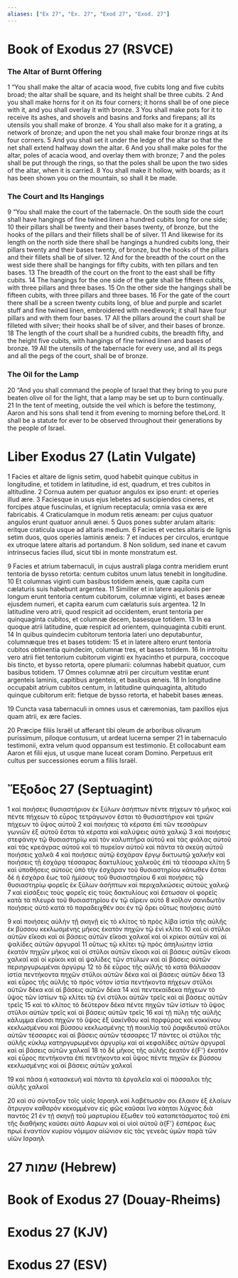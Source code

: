 ```yaml
---
aliases: ["Ex 27", "Ex. 27", "Exod 27", "Exod. 27"]
---
```



# Book of Exodus 27 (RSVCE)

### The Altar of Burnt Offering
1 “You shall make the altar of acacia wood, five cubits long and five cubits broad; the altar shall be square, and its height shall be three cubits.
2 And you shall make horns for it on its four corners; it horns shall be of one piece with it, and you shall overlay it with bronze.
3 You shall make pots for it to receive its ashes, and shovels and basins and forks and firepans; all its utensils you shall make of bronze.
4 You shall also make for it a grating, a network of bronze; and upon the net you shall make four bronze rings at its four corners.
5 And you shall set it under the ledge of the altar so that the net shall extend halfway down the altar.
6 And you shall make poles for the altar, poles of acacia wood, and overlay them with bronze;
7 and the poles shall be put through the rings, so that the poles shall be upon the two sides of the altar, when it is carried.
8 You shall make it hollow, with boards; as it has been shown you on the mountain, so shall it be made.
### The Court and Its Hangings
9 “You shall make the court of the tabernacle. On the south side the court shall have hangings of fine twined linen a hundred cubits long for one side;
10 their pillars shall be twenty and their bases twenty, of bronze, but the hooks of the pillars and their fillets shall be of silver.
11 And likewise for its length on the north side there shall be hangings a hundred cubits long, their pillars twenty and their bases twenty, of bronze, but the hooks of the pillars and their fillets shall be of silver.
12 And for the breadth of the court on the west side there shall be hangings for fifty cubits, with ten pillars and ten bases.
13 The breadth of the court on the front to the east shall be fifty cubits.
14 The hangings for the one side of the gate shall be fifteen cubits, with three pillars and three bases.
15 On the other side the hangings shall be fifteen cubits, with three pillars and three bases.
16 For the gate of the court there shall be a screen twenty cubits long, of blue and purple and scarlet stuff and fine twined linen, embroidered with needlework; it shall have four pillars and with them four bases.
17 All the pillars around the court shall be filleted with silver; their hooks shall be of silver, and their bases of bronze.
18 The length of the court shall be a hundred cubits, the breadth fifty, and the height five cubits, with hangings of fine twined linen and bases of bronze.
19 All the utensils of the tabernacle for every use, and all its pegs and all the pegs of the court, shall be of bronze.
### The Oil for the Lamp
20 “And you shall command the people of Israel that they bring to you pure beaten olive oil for the light, that a lamp may be set up to burn continually.
21 In the tent of meeting, outside the veil which is before the testimony, Aaron and his sons shall tend it from evening to morning before theLord. It shall be a statute for ever to be observed throughout their generations by the people of Israel.


# Liber Exodus 27 (Latin Vulgate)

1 Facies et altare de lignis setim, quod habebit quinque cubitus in longitudine, et totidem in latitudine, id est, quadrum, et tres cubitos in altitudine.
2 Cornua autem per quatuor angulos ex ipso erunt: et operies illud ære.
3 Faciesque in usus ejus lebetes ad suscipiendos cineres, et forcipes atque fuscinulas, et ignium receptacula; omnia vasa ex ære fabricabis.
4 Craticulamque in modum retis æneam: per cujus quatuor angulos erunt quatuor annuli ænei.
5 Quos pones subter arulam altaris: eritque craticula usque ad altaris medium.
6 Facies et vectes altaris de lignis setim duos, quos operies laminis æneis:
7 et induces per circulos, eruntque ex utroque latere altaris ad portandum.
8 Non solidum, sed inane et cavum intrinsecus facies illud, sicut tibi in monte monstratum est.

9 Facies et atrium tabernaculi, in cujus australi plaga contra meridiem erunt tentoria de bysso retorta: centum cubitos unum latus tenebit in longitudine.
10 Et columnas viginti cum basibus totidem æneis, quæ capita cum cælaturis suis habebunt argentea.
11 Similiter et in latere aquilonis per longum erunt tentoria centum cubitorum, columnæ viginti, et bases æneæ ejusdem numeri, et capita earum cum cælaturis suis argentea.
12 In latitudine vero atrii, quod respicit ad occidentem, erunt tentoria per quinquaginta cubitos, et columnæ decem, basesque totidem.
13 In ea quoque atrii latitudine, quæ respicit ad orientem, quinquaginta cubiti erunt.
14 In quibus quindecim cubitorum tentoria lateri uno deputabuntur, columnæque tres et bases totidem:
15 et in latere altero erunt tentoria cubitos obtinentia quindecim, columnæ tres, et bases totidem.
16 In introitu vero atrii fiet tentorium cubitorum viginti ex hyacintho et purpura, coccoque bis tincto, et bysso retorta, opere plumarii: columnas habebit quatuor, cum basibus totidem.
17 Omnes columnæ atrii per circuitum vestitæ erunt argenteis laminis, capitibus argenteis, et basibus æneis.
18 In longitudine occupabit atrium cubitos centum, in latitudine quinquaginta, altitudo quinque cubitorum erit: fietque de bysso retorta, et habebit bases æneas.

19 Cuncta vasa tabernaculi in omnes usus et cæremonias, tam paxillos ejus quam atrii, ex ære facies.

20 Præcipe filiis Israël ut afferant tibi oleum de arboribus olivarum purissimum, piloque contusum, ut ardeat lucerna semper
21 in tabernaculo testimonii, extra velum quod oppansum est testimonio. Et collocabunt eam Aaron et filii ejus, ut usque mane luceat coram Domino. Perpetuus erit cultus per successiones eorum a filiis Israël.


# Ἔξοδος 27 (Septuagint)

1 καὶ ποιήσεις θυσιαστήριον ἐκ ξύλων ἀσήπτων πέντε πήχεων τὸ μῆκος καὶ πέντε πήχεων τὸ εὖρος τετράγωνον ἔσται τὸ θυσιαστήριον καὶ τριῶν πήχεων τὸ ὕψος αὐτοῦ
2 καὶ ποιήσεις τὰ κέρατα ἐπὶ τῶν τεσσάρων γωνιῶν ἐξ αὐτοῦ ἔσται τὰ κέρατα καὶ καλύψεις αὐτὰ χαλκῷ
3 καὶ ποιήσεις στεφάνην τῷ θυσιαστηρίῳ καὶ τὸν καλυπτῆρα αὐτοῦ καὶ τὰς φιάλας αὐτοῦ καὶ τὰς κρεάγρας αὐτοῦ καὶ τὸ πυρεῖον αὐτοῦ καὶ πάντα τὰ σκεύη αὐτοῦ ποιήσεις χαλκᾶ
4 καὶ ποιήσεις αὐτῷ ἐσχάραν ἔργῳ δικτυωτῷ χαλκῆν καὶ ποιήσεις τῇ ἐσχάρᾳ τέσσαρας δακτυλίους χαλκοῦς ἐπὶ τὰ τέσσαρα κλίτη
5 καὶ ὑποθήσεις αὐτοὺς ὑπὸ τὴν ἐσχάραν τοῦ θυσιαστηρίου κάτωθεν ἔσται δὲ ἡ ἐσχάρα ἕως τοῦ ἡμίσους τοῦ θυσιαστηρίου
6 καὶ ποιήσεις τῷ θυσιαστηρίῳ φορεῖς ἐκ ξύλων ἀσήπτων καὶ περιχαλκώσεις αὐτοὺς χαλκῷ
7 καὶ εἰσάξεις τοὺς φορεῖς εἰς τοὺς δακτυλίους καὶ ἔστωσαν οἱ φορεῖς κατὰ τὰ πλευρὰ τοῦ θυσιαστηρίου ἐν τῷ αἴρειν αὐτό
8 κοῖλον σανιδωτὸν ποιήσεις αὐτό κατὰ τὸ παραδειχθέν σοι ἐν τῷ ὄρει οὕτως ποιήσεις αὐτό

9 καὶ ποιήσεις αὐλὴν τῇ σκηνῇ εἰς τὸ κλίτος τὸ πρὸς λίβα ἱστία τῆς αὐλῆς ἐκ βύσσου κεκλωσμένης μῆκος ἑκατὸν πηχῶν τῷ ἑνὶ κλίτει
10 καὶ οἱ στῦλοι αὐτῶν εἴκοσι καὶ αἱ βάσεις αὐτῶν εἴκοσι χαλκαῖ καὶ οἱ κρίκοι αὐτῶν καὶ αἱ ψαλίδες αὐτῶν ἀργυραῖ
11 οὕτως τῷ κλίτει τῷ πρὸς ἀπηλιώτην ἱστία ἑκατὸν πηχῶν μῆκος καὶ οἱ στῦλοι αὐτῶν εἴκοσι καὶ αἱ βάσεις αὐτῶν εἴκοσι χαλκαῖ καὶ οἱ κρίκοι καὶ αἱ ψαλίδες τῶν στύλων καὶ αἱ βάσεις αὐτῶν περιηργυρωμέναι ἀργύρῳ
12 τὸ δὲ εὖρος τῆς αὐλῆς τὸ κατὰ θάλασσαν ἱστία πεντήκοντα πηχῶν στῦλοι αὐτῶν δέκα καὶ αἱ βάσεις αὐτῶν δέκα
13 καὶ εὖρος τῆς αὐλῆς τὸ πρὸς νότον ἱστία πεντήκοντα πήχεων στῦλοι αὐτῶν δέκα καὶ αἱ βάσεις αὐτῶν δέκα
14 καὶ πεντεκαίδεκα πήχεων τὸ ὕψος τῶν ἱστίων τῷ κλίτει τῷ ἑνί στῦλοι αὐτῶν τρεῖς καὶ αἱ βάσεις αὐτῶν τρεῖς
15 καὶ τὸ κλίτος τὸ δεύτερον δέκα πέντε πηχῶν τῶν ἱστίων τὸ ὕψος στῦλοι αὐτῶν τρεῖς καὶ αἱ βάσεις αὐτῶν τρεῖς
16 καὶ τῇ πύλῃ τῆς αὐλῆς κάλυμμα εἴκοσι πηχῶν τὸ ὕψος ἐξ ὑακίνθου καὶ πορφύρας καὶ κοκκίνου κεκλωσμένου καὶ βύσσου κεκλωσμένης τῇ ποικιλίᾳ τοῦ ῥαφιδευτοῦ στῦλοι αὐτῶν τέσσαρες καὶ αἱ βάσεις αὐτῶν τέσσαρες
17 πάντες οἱ στῦλοι τῆς αὐλῆς κύκλῳ κατηργυρωμένοι ἀργυρίῳ καὶ αἱ κεφαλίδες αὐτῶν ἀργυραῖ καὶ αἱ βάσεις αὐτῶν χαλκαῖ
18 τὸ δὲ μῆκος τῆς αὐλῆς ἑκατὸν ἐ{F'} ἑκατόν καὶ εὖρος πεντήκοντα ἐπὶ πεντήκοντα καὶ ὕψος πέντε πηχῶν ἐκ βύσσου κεκλωσμένης καὶ αἱ βάσεις αὐτῶν χαλκαῖ

19 καὶ πᾶσα ἡ κατασκευὴ καὶ πάντα τὰ ἐργαλεῖα καὶ οἱ πάσσαλοι τῆς αὐλῆς χαλκοῖ

20 καὶ σὺ σύνταξον τοῖς υἱοῖς Ισραηλ καὶ λαβέτωσάν σοι ἔλαιον ἐξ ἐλαίων ἄτρυγον καθαρὸν κεκομμένον εἰς φῶς καῦσαι ἵνα κάηται λύχνος διὰ παντός
21 ἐν τῇ σκηνῇ τοῦ μαρτυρίου ἔξωθεν τοῦ καταπετάσματος τοῦ ἐπὶ τῆς διαθήκης καύσει αὐτὸ Ααρων καὶ οἱ υἱοὶ αὐτοῦ ἀ{F'} ἑσπέρας ἕως πρωὶ ἐναντίον κυρίου νόμιμον αἰώνιον εἰς τὰς γενεὰς ὑμῶν παρὰ τῶν υἱῶν Ισραηλ


# 27 שמות (Hebrew)


# Book of Exodus 27 (Douay-Rheims)


# Exodus 27 (KJV)


# Exodus 27 (ESV)

